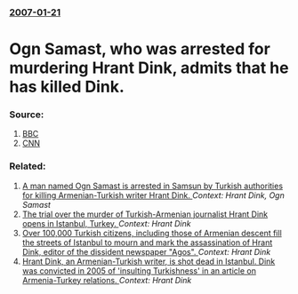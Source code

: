 ### [2007-01-21](/news/2007/01/21/index.md)

#  Ogn Samast, who was arrested for murdering Hrant Dink, admits that he has killed Dink. 




### Source:

1. [BBC](http://news.bbc.co.uk/2/hi/europe/6283765.stm)
2. [CNN](http://edition.cnn.com/2007/WORLD/europe/01/21/turkey.dink/index.html)

### Related:

1. [ A man named Ogn Samast is arrested in Samsun by Turkish authorities for killing Armenian-Turkish writer Hrant Dink. ](/news/2007/01/20/a-man-named-ogun-samast-is-arrested-in-samsun-by-turkish-authorities-for-killing-armenian-turkish-writer-hrant-dink.md) _Context: Hrant Dink, Ogn  Samast_
2. [ The trial over the murder of Turkish-Armenian journalist Hrant Dink opens in Istanbul, Turkey. ](/news/2007/07/2/the-trial-over-the-murder-of-turkish-armenian-journalist-hrant-dink-opens-in-istanbul-turkey.md) _Context: Hrant Dink_
3. [ Over 100,000 Turkish citizens, including those of Armenian descent fill the streets of Istanbul to mourn and mark the assassination of Hrant Dink, editor of the dissident newspaper "Agos". ](/news/2007/01/24/over-100-000-turkish-citizens-including-those-of-armenian-descent-fill-the-streets-of-istanbul-to-mourn-and-mark-the-assassination-of-hran.md) _Context: Hrant Dink_
4. [ Hrant Dink, an Armenian-Turkish writer, is shot dead in Istanbul. Dink was convicted in 2005 of 'insulting Turkishness' in an article on Armenia-Turkey relations. ](/news/2007/01/19/hrant-dink-an-armenian-turkish-writer-is-shot-dead-in-istanbul-dink-was-convicted-in-2005-of-insulting-turkishness-in-an-article-on-ar.md) _Context: Hrant Dink_
